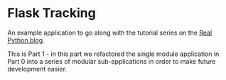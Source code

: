 Flask Tracking
==============

An example application to go along with the tutorial series on the [Real Python blog](http://www.realpython.com/blog/).

This is Part 1 - in this part we refactored the single module application in Part 0 into a series of modular sub-applications in order to make future development easier. 
